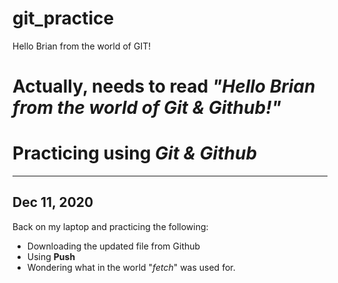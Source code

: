 # git_practice
Hello Brian from the world of GIT!

<h1>Actually, needs to read <em>"Hello Brian from the world of Git & Github!"</em></h1>


<h1>Practicing using <em>Git & Github</em></h1>
<hr>
<h2>Dec 11, 2020</h2>
<p>Back on my laptop and practicing the following:</p>
<ul>
    <li>Downloading the updated file from Github</li>
    <li>Using <strong>Push</strong></li>
    <li>Wondering what in the world "<em>fetch</em>" was used for.</li>
</ul>
<br>

